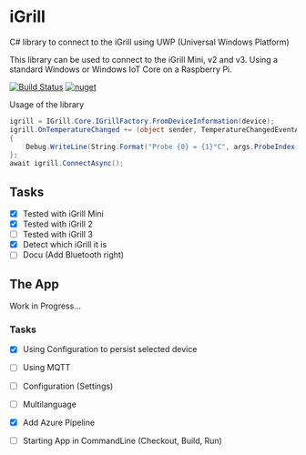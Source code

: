 # iGrill
C# library to connect to the iGrill using UWP (Universal Windows Platform)

This library can be used to connect to the iGrill Mini, v2 and v3. 
Using a standard Windows or Windows IoT Core on a Raspberry Pi.

[![Build Status](https://dev.azure.com/tbingel/iGrill/_apis/build/status/thomas-bingel.iGrill?branchName=master)](https://dev.azure.com/tbingel/iGrill/_build/latest?definitionId=1&branchName=master)
[![nuget](https://img.shields.io/nuget/v/IGrill.Core.svg)](https://www.nuget.org/packages/IGrill.Core/)

Usage of the library
``` C# 
igrill = IGrill.Core.IGrillFactory.FromDeviceInformation(device);
igrill.OnTemperatureChanged += (object sender, TemperatureChangedEventArg args) =>
{
    Debug.WriteLine(String.Format("Probe {0} = {1}°C", args.ProbeIndex, args.Temperature));
};
await igrill.ConnectAsync();
```

## Tasks
- [x] Tested with iGrill Mini
- [x] Tested with iGrill 2
- [ ] Tested with iGrill 3
- [x] Detect which iGrill it is
- [ ] Docu (Add Bluetooth right)

## The App

Work in Progress...

### Tasks
- [x] Using Configuration to persist selected device
- [ ] Using MQTT
- [ ] Configuration (Settings)
- [ ] Multilanguage
- [x] Add Azure Pipeline
- [ ] Starting App in CommandLine (Checkout, Build, Run)

